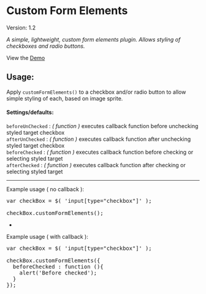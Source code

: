 <h1>Custom Form Elements</h1>
Version: 1.2

<i>A simple, lightweight, custom form elements plugin.  Allows styling of checkboxes and radio buttons.</i>

View the <a href="http://plugins.jonathancalvin.com/customformelements/">Demo</a>

<h2>Usage:</h2>

Apply <code>customFormElements()</code> to a checkbox and/or radio button to allow simple styling of each, based on image sprite.

<h4>Settings/defaults:</h4>

<code>beforeUnChecked</code> : <i>( function )</i> executes callback function before unchecking styled target checkbox<br>
<code>afterUnChecked</code> : <i>( function )</i> executes callback function after unchecking styled target checkbox<br>
<code>beforeChecked</code> : <i>( function )</i> executes callback function before checking or selecting styled target<br>
<code>afterChecked</code> : <i>( function )</i> executes callback function after checking or selecting styled target<br>

---

Example usage ( no callback ):

<pre>
var checkBox = $( 'input[type="checkbox"]' );

checkBox.customFormElements();
</pre>
-

Example usage ( with callback ):

<pre>
var checkBox = $( 'input[type="checkbox"]' );

checkBox.customFormElements({
  beforeChecked : function (){
    alert('Before checked');
  }
});
</pre>
